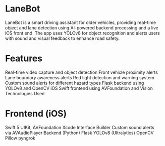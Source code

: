 # LaneBot
LaneBot is a smart driving assistant for older vehicles, providing real-time object and lane detection using AI-powered backend processing and a live iOS front end. The app uses YOLOv8 for object recognition and alerts users with sound and visual feedback to enhance road safety.

# Features
Real-time video capture and object detection
Front vehicle proximity alerts
Lane boundary awareness alerts
Red light detection and warning system
Custom sound alerts for different hazard types
Flask backend using YOLOv8 and OpenCV
iOS Swift frontend using AVFoundation and Vision
Technologies Used
# Frontend (iOS)
Swift 5
UIKit, AVFoundation
Xcode Interface Builder
Custom sound alerts via AVAudioPlayer
Backend (Python)
Flask
YOLOv8 (Ultralytics)
OpenCV
Pillow
pyngrok
